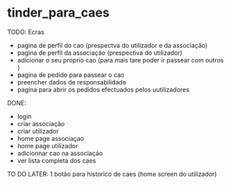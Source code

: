 # tinder_para_caes

TODO: 
Ecras
- pagina de perfil do cao (prespectva do utilizador e da associação)
- pagina de perfil da associação (prespectiva do utilizador)
- adicionar o seu proprio cao (para mais tare poder ir passear com outros )
- pagina de pedido para passear o cao 
- preencher dados de responsabilidade 
- pagina para abrir os pedidos efectuados pelos uutilizadores 

DONE:
- login
- criar associação
- criar utilizador
- home page associaçao
- home page utilizador
- adicionnar cao na associaçáo
- ver lista completa dos caes


TO DO LATER:
1  botão para historico de caes (home screen do utilizador)